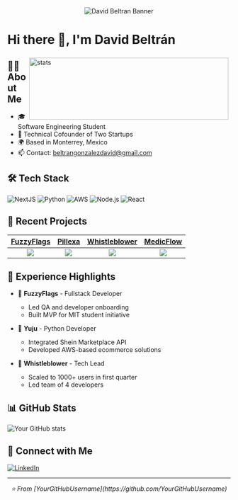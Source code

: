 <div align="center">
  <img src="[Your banner image URL]" alt="David Beltran Banner"/>
</div>

# Hi there 👋, I'm David Beltrán

<img src="https://github-readme-stats.vercel.app/api?username=YourGitHubUsername&show_icons=true" alt="stats" height="140" width="450" align="right" style="margin: 5px; margin-bottom: 0px;" />

## 👨‍💻 About Me

- 🎓 Software Engineering Student
- 💼 Technical Cofounder of Two Startups
- 🌍 Based in Monterrey, Mexico
- 📫 Contact: beltrangonzalezdavid@gmail.com

## 🛠️ Tech Stack

![NextJS](https://img.shields.io/badge/Next.js-000000?style=flat&logo=next.js&logoColor=white)
![Python](https://img.shields.io/badge/Python-3776AB?style=flat&logo=python&logoColor=white)
![AWS](https://img.shields.io/badge/AWS-232F3E?style=flat&logo=amazon-aws&logoColor=white)
![Node.js](https://img.shields.io/badge/Node.js-339933?style=flat&logo=node.js&logoColor=white)
![React](https://img.shields.io/badge/React-61DAFB?style=flat&logo=react&logoColor=black)

## 🚀 Recent Projects

|[FuzzyFlags](Your-Repo-Link) | [Pillexa](Your-Repo-Link) | [Whistleblower](Your-Repo-Link) | [MedicFlow](Your-Repo-Link)|
|:---:|:---:|:---:|:---:|
|![](https://img.shields.io/badge/NextJS-Project-blue) | ![](https://img.shields.io/badge/MedusaJS-Platform-green) | ![](https://img.shields.io/badge/Tech-Lead-red) | ![](https://img.shields.io/badge/OpenAI-Integration-purple)|

## 💼 Experience Highlights

- 🔹 **FuzzyFlags** - Fullstack Developer
  - Led QA and developer onboarding
  - Built MVP for MIT student initiative
  
- 🔹 **Yuju** - Python Developer
  - Integrated Shein Marketplace API
  - Developed AWS-based ecommerce solutions
  
- 🔹 **Whistleblower** - Tech Lead
  - Scaled to 1000+ users in first quarter
  - Led team of 4 developers

## 📊 GitHub Stats

![Your GitHub stats](https://github-readme-stats.vercel.app/api?username=YourGitHubUsername&show_icons=true&theme=radical)

## 🤝 Connect with Me

[![LinkedIn](https://img.shields.io/badge/LinkedIn-0077B5?style=flat&logo=linkedin&logoColor=white)](Your-LinkedIn-URL)

---

<div align="center">
  <i>⭐️ From [YourGitHubUsername](https://github.com/YourGitHubUsername)</i>
</div>
